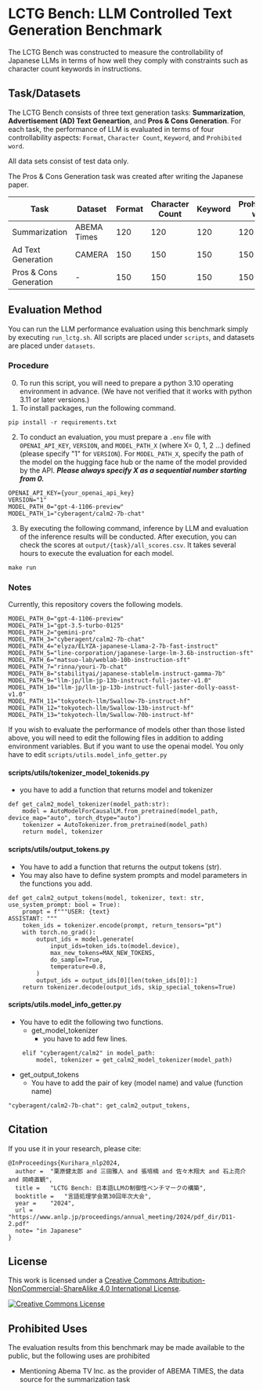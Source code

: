 # LCTG Bench: LLM Controlled Text Generation Benchmark
The LCTG Bench was constructed to measure the controllability of Japanese LLMs in terms of how well they comply with constraints such as character count keywords in instructions.


## Task/Datasets
The LCTG Bench consists of three text generation tasks: **Summarization**, **Advertisement (AD) Text Geneartion**, and **Pros & Cons Generation**. For each task, the performance of LLM is evaluated in terms of four controllability aspects: `Format`, `Character Count`, `Keyword`, and `Prohibited word`.

All data sets consist of test data only.

The Pros & Cons Generation task was created after writing the Japanese paper.

| Task                   | Dataset     | Format | Character Count | Keyword | Prohibihited word |
|------------------------|-------------|--------|-----------------|---------|-------------------|
| Summarization          | ABEMA Times | 120    | 120             | 120     | 120               |
| Ad Text Generation     | CAMERA      | 150    | 150             | 150     | 150               |
| Pros & Cons Generation | -           | 150    | 150             | 150     | 150               |

## Evaluation Method
You can run the LLM performance evaluation using this benchmark simply by executing ```run_lctg.sh```.
All scripts are placed under ```scripts```, and datasets are placed under ```datasets```.

### Procedure
0. To run this script, you will need to prepare a python 3.10 operating environment in advance. (We have not verified that it works with python 3.11 or later versions.)
1. To install packages, run the following command.
```angular2html
pip install -r requirements.txt
```

2. To conduct an evaluation, you must prepare a ```.env``` file with ```OPENAI_API_KEY```, ```VERSION```, and ```MODEL_PATH_X``` (where X= 0, 1, 2 ...) defined (please specify "1" for ```VERSION```). For ```MODEL_PATH_X```, specify the path of the model on the hugging face hub or the name of the model provided by the API. ***Please always specify X as a sequential number starting from 0.***
```angular2html
OPENAI_API_KEY={your_openai_api_key}
VERSION="1"
MODEL_PATH_0="gpt-4-1106-preview"
MODEL_PATH_1="cyberagent/calm2-7b-chat"
```
3. By executing the following command, inference by LLM and evaluation of the inference results will be conducted. After execution, you can check the scores at ```output/{task}/all_scores.csv```. It takes several hours to execute the evaluation for each model.
```
make run
```

### Notes
Currently, this repository covers the following models.
```
MODEL_PATH_0="gpt-4-1106-preview"
MODEL_PATH_1="gpt-3.5-turbo-0125"
MODEL_PATH_2="gemini-pro"
MODEL_PATH_3="cyberagent/calm2-7b-chat"
MODEL_PATH_4="elyza/ELYZA-japanese-Llama-2-7b-fast-instruct"
MODEL_PATH_5="line-corporation/japanese-large-lm-3.6b-instruction-sft"
MODEL_PATH_6="matsuo-lab/weblab-10b-instruction-sft"
MODEL_PATH_7="rinna/youri-7b-chat"
MODEL_PATH_8="stabilityai/japanese-stablelm-instruct-gamma-7b"
MODEL_PATH_9="llm-jp/llm-jp-13b-instruct-full-jaster-v1.0"
MODEL_PATH_10="llm-jp/llm-jp-13b-instruct-full-jaster-dolly-oasst-v1.0"
MODEL_PATH_11="tokyotech-llm/Swallow-7b-instruct-hf"
MODEL_PATH_12="tokyotech-llm/Swallow-13b-instruct-hf"
MODEL_PATH_13="tokyotech-llm/Swallow-70b-instruct-hf"
```
If you wish to evaluate the performance of models other than those listed above, you will need to edit the following files in addition to adding environment variables.
But if you want to use the openai model. You only have to edit ```scripts/utils.model_info_getter.py```

#### scripts/utils/tokenizer_model_tokenids.py
- you have to add a function that returns model and tokenizer
```
def get_calm2_model_tokenizer(model_path:str):
    model = AutoModelForCausalLM.from_pretrained(model_path, device_map="auto", torch_dtype="auto")
    tokenizer = AutoTokenizer.from_pretrained(model_path)
    return model, tokenizer
```

#### scripts/utils/output_tokens.py
- You have to add a function that returns the output tokens (str).
- You may also have to define system prompts and model parameters in the functions you add.
```
def get_calm2_output_tokens(model, tokenizer, text: str, use_system_prompt: bool = True):
    prompt = f"""USER: {text}
ASSISTANT: """
    token_ids = tokenizer.encode(prompt, return_tensors="pt")
    with torch.no_grad():
        output_ids = model.generate(
            input_ids=token_ids.to(model.device),
            max_new_tokens=MAX_NEW_TOKENS,
            do_sample=True,
            temperature=0.8,
        )
        output_ids = output_ids[0][len(token_ids[0]):]
    return tokenizer.decode(output_ids, skip_special_tokens=True)
```

#### scripts/utils.model_info_getter.py
- You have to edit the following two functions.
  - get_model_tokenizer
    - you have to add few lines.
```
    elif "cyberagent/calm2" in model_path:
        model, tokenizer = get_calm2_model_tokenizer(model_path)
```
  - get_output_tokens
    - You have to add the pair of key (model name) and value (function name)
```
"cyberagent/calm2-7b-chat": get_calm2_output_tokens,
```

## Citation 
If you use it in your research, please cite:

```
@InProceedings{Kurihara_nlp2024,
  author = 	"栗原健太郎 and 三田雅人 and 張培楠 and 佐々木翔大 and 石上亮介 and 岡崎直観",
  title = 	"LCTG Bench: 日本語LLMの制御性ベンチマークの構築",
  booktitle = 	"言語処理学会第30回年次大会",
  year =	"2024",
  url = "https://www.anlp.jp/proceedings/annual_meeting/2024/pdf_dir/D11-2.pdf"
  note= "in Japanese"
}
```
## License
This work is licensed under a [Creative Commons Attribution-NonCommercial-ShareAlike 4.0 International License](https://creativecommons.org/licenses/by-nc-sa/4.0/).

<a rel="license" href="https://creativecommons.org/licenses/by-nc-sa/4.0//"><img alt="Creative Commons License" style="border-width:0" src="https://i.creativecommons.org/l/by-nc-sa/4.0/88x31.png" /></a><br />

## Prohibited Uses
The evaluation results from this benchmark may be made available to the public, but the following uses are prohibited

- Mentioning Abema TV Inc. as the provider of ABEMA TIMES, the data source for the summarization task
